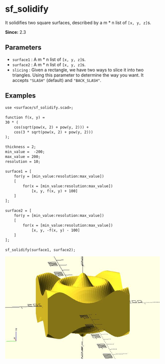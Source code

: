 # sf_solidify

It solidifies two square surfaces, described by a m * n list of `[x, y, z]`s. 

**Since:** 2.3

## Parameters

- `surface1` : A m * n list of `[x, y, z]`s.
- `surface2` : A m * n list of `[x, y, z]`s.
- `slicing` : Given a rectangle, we have two ways to slice it into two triangles. Using this parameter to determine the way you want. It accepts `"SLASH"` (default) and `"BACK_SLASH"`.

## Examples

    use <surface/sf_solidify.scad>;

    function f(x, y) = 
    30 * (
        cos(sqrt(pow(x, 2) + pow(y, 2))) + 
        cos(3 * sqrt(pow(x, 2) + pow(y, 2)))
    );

    thickness = 2;
    min_value =  -200;
    max_value = 200;
    resolution = 10;

    surface1 = [
        for(y = [min_value:resolution:max_value])
        [
            for(x = [min_value:resolution:max_value]) 
                [x, y, f(x, y) + 100]
        ]
    ];

    surface2 = [
        for(y = [min_value:resolution:max_value])
        [
            for(x = [min_value:resolution:max_value]) 
                [x, y, -f(x, y) - 100]
        ]
    ];

    sf_solidify(surface1, surface2);

![sf_solidify](images/lib3x-sf_solidify-1.JPG)